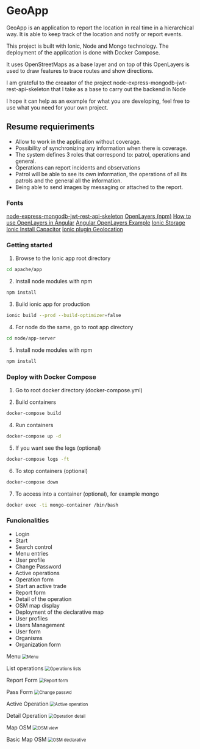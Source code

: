 # GeoApp 

GeoApp is an application to report the location in real time in a hierarchical way. It is able to keep track of the location and notify or report events.

This project is built with Ionic, Node and Mongo technology. The deployment of the application is done with Docker Compose.

It uses OpenStreetMaps as a base layer and on top of this OpenLayers is used to draw features to trace routes and show directions.

I am grateful to the creaator of the project node-express-mongodb-jwt-rest-api-skeleton that I take as a base to carry out the backend in Node

I hope it can help as an example for what you are developing, feel free to use what you need for your own project.

## Resume requieriments

- Allow to work in the application without coverage.
- Possibility of synchronizing any information when there is coverage.
- The system defines 3 roles that correspond to: patrol, operations and general.
- Operations can report incidents and observations
- Patrol will be able to see its own information, the operations of all its patrols and the general all the information.
- Being able to send images by messaging or attached to the report.

### Fonts
[node-express-mongodb-jwt-rest-api-skeleton](https://github.com/davellanedam/node-express-mongodb-jwt-rest-api-skeleton/blob/master/README.md)
[OpenLayers (npm)](https://www.npmjs.com/package/ol)
[How to use OpenLayers in Angular](https://stackoverflow.com/questions/48283679/use-openlayers-4-with-angular-5)
[Angular OpenLayers Example](https://github.com/pzaenger/angular-openlayers)
[Ionic Storage](https://github.com/ionic-team/ionic-storage)
[Ionic Install Capacitor](https://capacitor.ionicframework.com/docs/getting-started/)
[Ionic plugin Geolocation](https://capacitor.ionicframework.com/docs/getting-started/)


### Getting started

1. Browse to the Ionic app root directory

```bash
cd apache/app
```

2. Install node modules with npm

```bash
npm install
```

3. Build ionic app for production

```bash
ionic build --prod --build-optimizer=false
```

4. For node do the same, go to root app directory

```bash
cd node/app-server
```

5. Install node modules with npm

```bash
npm install
```

### Deploy with Docker Compose

1. Go to root docker directory (docker-compose.yml)

2. Build containers

```bash
docker-compose build
```

4. Run containers

```bash
docker-compose up -d
```

5. If you want see the legs (optional)

```bash
docker-compose logs -ft
```

6. To stop containers (optional)

```bash
docker-compose down
```

7. To access into a container (optional), for example mongo

```bash
docker exec -ti mongo-container /bin/bash
```

### Funcionalities

  - Login
  - Start
  - Search control
  - Menu entries
  - User profile
  - Change Password
  - Active operations
  - Operation form
  - Start an active trade
  - Report form
  - Detail of the operation
  - OSM map display
  - Deployment of the declarative map
  - User profiles
  - Users Management
  - User form
  - Organisms
  - Organization form


Menu
<img src="img/menu.png" alt="Menu" style="zoom: 80%;" />

List operations
<img src="img/inicio-listado-operaciones.png" alt="Operations lists" style="zoom:80%;" />

Report Form
<img src="img/formulario-reporte.png" alt="Report form" style="zoom:80%;" />

Pass Form
<img src="img/formulario-contraseña.png" alt="Change passwd" style="zoom:80%;" />

Active Operation
<img src="img/operacion-activa.png" alt="Active operation" style="zoom:80%;" />

Detail Operation
<img src="img/detalle-operacion.png" alt="Operation detail" style="zoom:80%;" />

Map OSM
<img src="img/despliegue-mapa.png" alt="OSM view" style="zoom:80%;" />

Basic Map OSM
<img src="img/despliegue-mapa-no-osm.png" alt="OSM declarative" style="zoom:80%;" />
